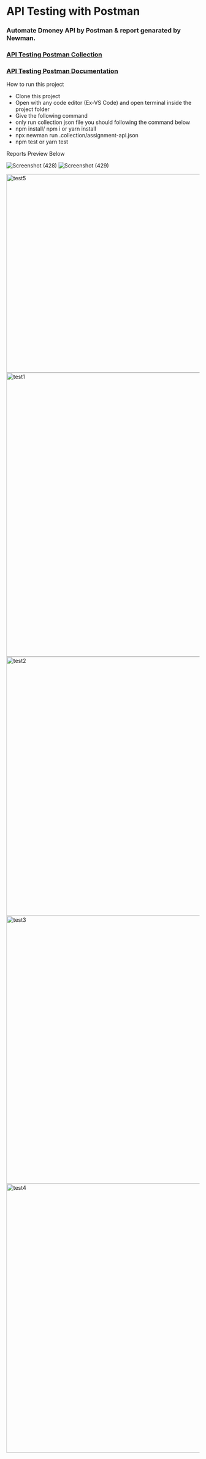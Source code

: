 # API Testing with Postman

### Automate Dmoney API by Postman & report genarated by Newman.

### [API Testing Postman Collection](https://www.getpostman.com/collections/940f9d6bc9f4ed4f8b65)

### [API Testing Postman Documentation](https://documenter.getpostman.com/view/21485349/UzBqojzv)

How to run this project
- Clone this project
- Open with any code editor (Ex-VS Code) and open terminal inside the project folder
- Give the following command
- only run collection json file you should following the command below
- npm install/ npm i or yarn install
- npx newman run .collection/assignment-api.json
- npm test or yarn test

Reports Preview Below

![Screenshot (428)](https://user-images.githubusercontent.com/86642381/175383428-0658258d-f6f1-4938-b616-a96e8eff1a40.png)
![Screenshot (429)](https://user-images.githubusercontent.com/86642381/175383436-4fc44d17-8616-4e3d-941e-200d7e938e74.png)

<img width="518" alt="test5" src="https://user-images.githubusercontent.com/86642381/175475353-407888dd-b5ac-4858-9f54-59cfa8c2c7df.PNG">
<img width="741" alt="test1" src="https://user-images.githubusercontent.com/86642381/175475366-a7451d92-5e32-454f-a75a-9e9e2f685742.PNG">
<img width="676" alt="test2" src="https://user-images.githubusercontent.com/86642381/175475371-33a9d146-ecc7-4ed3-8dc6-a8cd53f20de0.PNG">
<img width="699" alt="test3" src="https://user-images.githubusercontent.com/86642381/175475377-798ac5eb-7f30-481c-bdce-38869adb4ec0.PNG">
<img width="702" alt="test4" src="https://user-images.githubusercontent.com/86642381/175475381-1d245fac-370c-485a-a1f2-f538bbd4a1c6.PNG">
